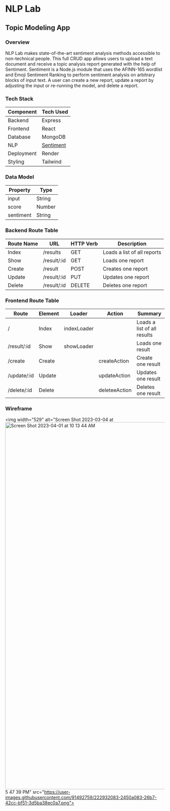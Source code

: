 # NLP Lab
## Topic Modeling App

### Overview
NLP Lab makes state-of-the-art sentiment analysis methods accessible to non-technical people. This full CRUD app allows users to upload a text document and receive a topic analysis report generated with the help of Sentiment.
Sentiment is a Node.js module that uses the AFINN-165 wordlist and Emoji Sentiment Ranking to perform sentiment analysis on arbitrary blocks of input text. A user can create a new report, update a report by adjusting the input or re-running the model, and delete a report. 

### Tech Stack

| Component  | Tech Used |
|------------|-----------|
| Backend    | Express   |
| Frontend   | React     |
| Database   | MongoDB   |
| NLP        | [Sentiment](https://www.npmjs.com/package/sentiment)  |
| Deployment | Render    |
| Styling    | Tailwind  |

### Data Model

| Property  | Type |
|------------|-----------|
| input    | String    |
| score   | Number     |
| sentiment   | String   |

### Backend Route Table

| Route Name | URL |	HTTP Verb | Description	
| --- | --- | --- | --- | 
| Index | /results | GET | Loads a list of all reports 
| Show | /result/:id | GET | Loads one report 
| Create | /result | POST | Creates one report 
| Update| /result/:id | PUT | Updates one report
| Delete| /result/:id | DELETE | Deletes one report


### Frontend Route Table

| Route	| Element |	Loader | Action	| Summary
| --- | --- | --- | --- | --- |
| / | Index | indexLoader |  | Loads a list of all results
| /result/:id | Show | showLoader |  | Loads one result
| /create | Create | | createAction | Create one result
| /update/:id | Update | | updateAction | Updates one result
| /delete/:id | Delete | | deleteeAction | Deletes one result

### Wireframe

<img width="529" alt="Screen Shot 2023-03-04 at <img width="1155" alt="Screen Shot 2023-04-01 at 10 13 44 AM" src="https://user-images.githubusercontent.com/91492759/229294411-10698ca7-2fac-41db-94bf-e48276f1a068.png">
5 47 39 PM" src="https://user-images.githubusercontent.com/91492759/222932083-2450a083-26b7-42cc-bf51-3d5ba38ec0a7.png">

